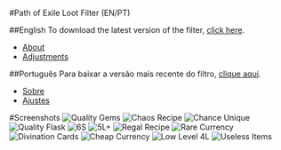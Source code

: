 #Path of Exile Loot Filter (EN/PT)

##English
To download the latest version of the filter, [click here](https://github.com/MCorrea92/LootFilter/releases).

- [About](English/About.md)
- [Adjustments](English/Adjustments.md)

##Português
Para baixar a versão mais recente do filtro, [clique aqui](https://github.com/MCorrea92/LootFilter/releases).

- [Sobre](Portugues/Sobre.md)
- [Ajustes](Portugues/Ajustes.md)

#Screenshots
![Quality Gems](http://i.imgur.com/HP1S8cD.png) ![Chaos Recipe](http://i.imgur.com/c7yItVq.png) ![Chance Unique](http://i.imgur.com/rAV7LNU.png) ![Quality Flask](http://i.imgur.com/tvdESle.png) ![6S](http://i.imgur.com/RjuU5o4.png) ![5L+](http://i.imgur.com/H4ZHQZq.png) ![Regal Recipe](http://i.imgur.com/8OKNjbZ.png) ![Rare Currency](http://i.imgur.com/MrGthKv.png) ![Divination Cards](http://i.imgur.com/npmkCkS.png) ![Cheap Currency](http://i.imgur.com/wBqMrKx.png) ![Low Level 4L](http://i.imgur.com/vXO3b5v.png)
![Useless Items](http://i.imgur.com/RdkockC.png)
